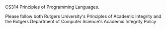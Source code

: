 CS314 Principles of Programming Languages. 

Please follow both Rutgers University's Principles of Academic Integrity and the Rutgers Department of Computer Science's Academic Integrity Policy
